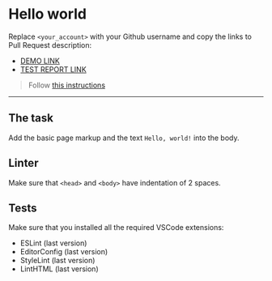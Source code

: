 # Hello world

Replace `<your_account>` with your Github username and copy the links to Pull Request description:
- [DEMO LINK](https://yuriy-gumenskyi.github.io/layout_hello-world/)
- [TEST REPORT LINK](https://yuriy-gumenskyi.github.io/layout_hello-world/report/html_report/)

> Follow [this instructions](https://mate-academy.github.io/layout_task-guideline/#how-to-solve-the-layout-tasks-on-github)
___

## The task

Add the basic page markup and the text `Hello, world!` into the body.

## Linter

Make sure that `<head>` and `<body>` have indentation of 2 spaces.

## Tests

Make sure that you installed all the required VSCode extensions:

- ESLint (last version)
- EditorConfig (last version)
- StyleLint (last version)
- LintHTML (last version)

